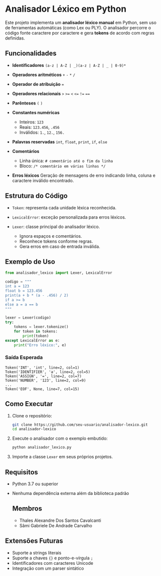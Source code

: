 # Analisador Léxico em Python

Este projeto implementa um **analisador léxico manual** em Python, sem uso de ferramentas automáticas (como Lex ou PLY).
O analisador percorre o código fonte caractere por caractere e gera **tokens** de acordo com regras definidas.

## Funcionalidades

* **Identificadores**
  `(a-z | A-Z | _)(a-z | A-Z | _ | 0-9)*`

* **Operadores aritméticos**
  `+` `-` `*` `/`

* **Operador de atribuição**
  `=`

* **Operadores relacionais**
  `>` `>=` `<` `<=` `!=` `==`

* **Parênteses**
  `(` `)`

* **Constantes numéricas**

  * Inteiros: `123`
  * Reais: `123.456`, `.456`
  * Inválidos: `1.`, `12.`, `156.`

* **Palavras reservadas**
  `int`, `float`, `print`, `if`, `else`

* **Comentários**

  * Linha única: `# comentário até o fim da linha`
  * Bloco: `/* comentário em várias linhas */`

* **Erros léxicos**
  Geração de mensagens de erro indicando linha, coluna e caractere inválido encontrado.

## Estrutura do Código

* `Token`: representa cada unidade léxica reconhecida.
* `LexicalError`: exceção personalizada para erros léxicos.
* `Lexer`: classe principal do analisador léxico.

  * Ignora espaços e comentários.
  * Reconhece tokens conforme regras.
  * Gera erros em caso de entrada inválida.

## Exemplo de Uso

```python
from analisador_lexico import Lexer, LexicalError

codigo = """
int a = 123
float b = 123.456
print(a + b * (a - .456) / 2)
if a >= b
else a = a == b
"""

lexer = Lexer(codigo)
try:
    tokens = lexer.tokenize()
    for token in tokens:
        print(token)
except LexicalError as e:
    print("Erro léxico:", e)
```

### Saída Esperada

```
Token('INT', 'int', line=2, col=1)
Token('IDENTIFIER', 'a', line=2, col=5)
Token('ASSIGN', '=', line=2, col=7)
Token('NUMBER', '123', line=2, col=9)
...
Token('EOF', None, line=7, col=15)
```

## Como Executar

1. Clone o repositório:

   ```bash
   git clone https://github.com/seu-usuario/analisador-lexico.git
   cd analisador-lexico
   ```

2. Execute o analisador com o exemplo embutido:

   ```bash
   python analisador_lexico.py
   ```

3. Importe a classe `Lexer` em seus próprios projetos.

## Requisitos

* Python 3.7 ou superior
* Nenhuma dependência externa além da biblioteca padrão

  ## Membros

  * Thales Alexandre Dos Santos Cavalcanti
  * Sâmi Gabriele De Andrade Carvalho

## Extensões Futuras

* Suporte a strings literais
* Suporte a chaves `{}` e ponto-e-vírgula `;`
* Identificadores com caracteres Unicode
* Integração com um parser sintático
